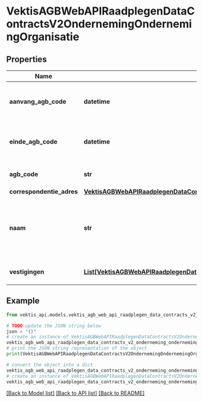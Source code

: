# VektisAGBWebAPIRaadplegenDataContractsV2OndernemingOndernemingOrganisatie



## Properties

Name | Type | Description | Notes
------------ | ------------- | ------------- | -------------
**aanvang_agb_code** | **datetime** | DATUMAANVANG, dateTime, Datum vanaf wanneer een AGBCode geldig is | 
**einde_agb_code** | **datetime** | DATUMEINDE, dateTime, Datum tot en met wanneer de AGBCode geldig is | [optional] 
**agb_code** | **str** | CODE, length &#x3D; 8 numeriek in een string, AGBCode | 
**correspondentie_adres** | [**VektisAGBWebAPIRaadplegenDataContractsV2OndernemingAdres**](VektisAGBWebAPIRaadplegenDataContractsV2OndernemingAdres.md) |  | [optional] 
**naam** | **str** | HANDELSNAAM1, maxLength &#x3D; 150, Eerste handelsnaam waaronder de onderneming bekend is bij het handelsregister | 
**vestigingen** | [**List[VektisAGBWebAPIRaadplegenDataContractsV2OndernemingVestigingOrganisatie]**](VektisAGBWebAPIRaadplegenDataContractsV2OndernemingVestigingOrganisatie.md) | Lijst van actieve vestigingen op peildatum | 

## Example

```python
from vektis_api.models.vektis_agb_web_api_raadplegen_data_contracts_v2_onderneming_onderneming_organisatie import VektisAGBWebAPIRaadplegenDataContractsV2OndernemingOndernemingOrganisatie

# TODO update the JSON string below
json = "{}"
# create an instance of VektisAGBWebAPIRaadplegenDataContractsV2OndernemingOndernemingOrganisatie from a JSON string
vektis_agb_web_api_raadplegen_data_contracts_v2_onderneming_onderneming_organisatie_instance = VektisAGBWebAPIRaadplegenDataContractsV2OndernemingOndernemingOrganisatie.from_json(json)
# print the JSON string representation of the object
print(VektisAGBWebAPIRaadplegenDataContractsV2OndernemingOndernemingOrganisatie.to_json())

# convert the object into a dict
vektis_agb_web_api_raadplegen_data_contracts_v2_onderneming_onderneming_organisatie_dict = vektis_agb_web_api_raadplegen_data_contracts_v2_onderneming_onderneming_organisatie_instance.to_dict()
# create an instance of VektisAGBWebAPIRaadplegenDataContractsV2OndernemingOndernemingOrganisatie from a dict
vektis_agb_web_api_raadplegen_data_contracts_v2_onderneming_onderneming_organisatie_from_dict = VektisAGBWebAPIRaadplegenDataContractsV2OndernemingOndernemingOrganisatie.from_dict(vektis_agb_web_api_raadplegen_data_contracts_v2_onderneming_onderneming_organisatie_dict)
```
[[Back to Model list]](../README.md#documentation-for-models) [[Back to API list]](../README.md#documentation-for-api-endpoints) [[Back to README]](../README.md)


